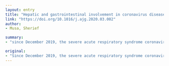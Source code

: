 ```yaml
---
layout: entry
title: "Hepatic and gastrointestinal involvement in coronavirus disease 2019 (COVID-19): What do we know till now?"
link: "https://doi.org/10.1016/j.ajg.2020.03.002"
author:
- Musa, Sherief

summary:
- "since December 2019, the severe acute respiratory syndrome coronavirus 2 (SARS-CoV-2) has posed a serious threat to global health and is currently causing a major pandemic. This involvement may have important implications to the disease management, transmission, and prognosis, especially in patients with pre-existing hepatic or digestive co-morbidities."

original:
- "Since December 2019, the severe acute respiratory syndrome coronavirus 2 (SARS-CoV-2), the causative pathogen of coronavirus disease 2019 (COVID-19), has posed a serious threat to global health and is currently causing a major pandemic. While patients typically present with fever and a respiratory illness, mounting evidence indicates that patients might also report extra-pulmonary manifestations, including those affecting the liver and gastrointestinal tract. This involvement may have important implications to the disease management, transmission, and prognosis, especially in patients with pre-existing hepatic or digestive co-morbidities. In this review, the characteristics and possible explanations of hepatic and gastrointestinal involvement caused by SARS-CoV-2 infection are summarized, adding to our knowledge of the spectrum of COVID-19. In addition, preventive measures implemented in endoscopy departments to prevent further dissemination of SARS-CoV-2 infection are proposed."
---
```


